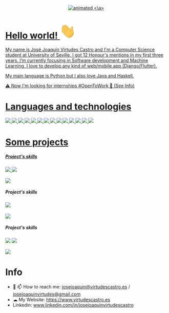 <p align="center">
  <a href="https://www.virtudescastro.es"> <img src="https://github.com/JoaVirtudes19/JoaVirtudes19/blob/main/topName.gif" alt="animated"/> <\a>
</p>


# Hello world! <img src="https://github.com/JoaVirtudes19/JoaVirtudes19/blob/main/Hi.gif" width="50">
My name is José Joaquín Virtudes Castro and I'm a Computer Science student at University of Seville. I got 12 Honour's mentions in my first three years. I’m currently focusing in Software development and Machine Learning, I love to develop any kind of web/mobile app (Django/Flutter).
    
 My main language is Python but I also love Java and Haskell.
    
 ⚠️ Now I'm looking for internships #OpenToWork 📩 (See Info)
 
 # Languages and technologies
    
![](https://img.shields.io/badge/Code-Python-informational?style=flat&logo=python&logoColor=white&color=33b0ad)
![](https://img.shields.io/badge/Code-Haskell-informational?style=flat&logo=haskell&logoColor=white&color=33b0ad)
![](https://img.shields.io/badge/Code-Java-informational?style=flat&logo=java&logoColor=white&color=33b0ad)
![](https://img.shields.io/badge/Code-Flutter-informational?style=flat&logo=flutter&logoColor=white&color=33b0ad)
![](https://img.shields.io/badge/Code-NumPy-informational?style=flat&logo=numpy&logoColor=white&color=33b0ad)
![](https://img.shields.io/badge/Code-Pandas-informational?style=flat&logo=pandas&logoColor=white&color=33b0ad)
![](https://img.shields.io/badge/OS-Linux-informational?style=flat&logo=linux&logoColor=white&color=33b0ad)
![](https://img.shields.io/badge/Framework-Django-informational?style=flat&logo=django&logoColor=white&color=33b0ad)
![](https://img.shields.io/badge/Tools-Docker-informational?style=flat&logo=docker&logoColor=white&color=33b0ad)
![](https://img.shields.io/badge/Cloud-Google_Cloud-informational?style=flat&logo=googlecloud&logoColor=white&color=33b0ad)
![](https://img.shields.io/badge/Shell-Bash-informational?style=flat&logo=gnu-bash&logoColor=white&color=33b0ad)
![](https://img.shields.io/badge/Tools-MariaDB-informational?style=flat&logo=mariadb&logoColor=white&color=33b0ad)
![](https://img.shields.io/badge/Tools-Tensorflow-informational?style=flat&logo=tensorflow&logoColor=white&color=33b0ad)
![](https://img.shields.io/badge/Tools-Scikit_learn-informational?style=flat&logo=scikitlearn&logoColor=white&color=33b0ad)
    
# Some projects
 ##### Project's skills 
![](https://img.shields.io/badge/Code-Python-informational?style=flat&logo=python&logoColor=white&color=33b0ad)
![](https://img.shields.io/badge/Framework-Django-informational?style=flat&logo=django&logoColor=white&color=33b0ad)


<a href="https://github.com/JoaVirtudes19/ALLGAMESAII-Django-WebScraping-IR">
  <img align="center" src="https://github-readme-stats.vercel.app/api/pin/?username=JoaVirtudes19&repo=ALLGAMESAII-Django-WebScraping-IR&title_color=ffffff&text_color=c9cacc&icon_color=33b0ad&bg_color=1d1f21" />
</a>

 ##### Project's skills 
![](https://img.shields.io/badge/Code-Haskell-informational?style=flat&logo=haskell&logoColor=white&color=33b0ad)

<a href="https://github.com/JoaVirtudes19/Genetic-Algorithm-Haskell">
  <img align="center" src="https://github-readme-stats.vercel.app/api/pin/?username=JoaVirtudes19&repo=Genetic-Algorithm-Haskell&title_color=ffffff&text_color=c9cacc&icon_color=33b0ad&bg_color=1d1f21" />
</a>
    
##### Project's skills 
![](https://img.shields.io/badge/Code-Python-informational?style=flat&logo=python&logoColor=white&color=33b0ad)
![](https://img.shields.io/badge/OS-Linux-informational?style=flat&logo=linux&logoColor=white&color=33b0ad)

<a href="https://github.com/JoaVirtudes19/OdooTelegram">
  <img align="center" src="https://github-readme-stats.vercel.app/api/pin/?username=JoaVirtudes19&repo=OdooTelegram&title_color=ffffff&text_color=c9cacc&icon_color=33b0ad&bg_color=1d1f21" />
</a>
    
# Info
- 💬 📫 How to reach me: josejoaquin@virtudescastro.es / josejoaquinvirtudes@gmail.com
- ☁ My Website: https://www.virtudescastro.es
- Linkedin: www.linkedin.com/in/josejoaquinvirtudescastro
